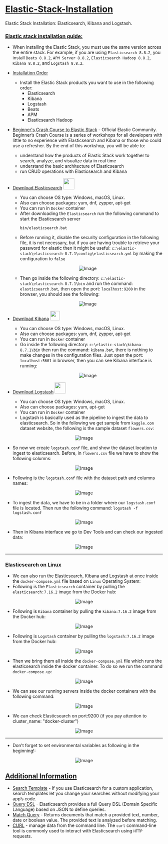 # [Elastic-Stack-Installation](https://www.elastic.co/guide/en/elastic-stack/current/installing-elastic-stack.html)
Elastic Stack Installation: Elasticsearch, Kibana and Logstash. 

### [Elastic stack installation guide:](https://www.elastic.co/guide/en/elastic-stack/current/installing-elastic-stack.html)

- When installing the Elastic Stack, you must use the same version across the entire stack. For example, if you are using `Elasticsearch 8.8.2`, you install `Beats 8.8.2`, `APM Server 8.8.2`, `Elasticsearch Hadoop 8.8.2`, `Kibana 8.8.2`, and `Logstash 8.8.2`.
- [Installation Order](https://www.elastic.co/guide/en/elastic-stack/current/installing-elastic-stack.html#install-order-elastic-stack)
  - Install the Elastic Stack products you want to use in the following order:
    - Elasticsearch
    - Kibana
    - Logstash
    - Beats
    - APM
    - Elasticsearch Hadoop
- [Beginner's Crash Course to Elastic Stack](https://youtu.be/gS_nHTWZEJ8) - Official Elastic Community. Beginner’s Crash Course is a series of workshops for all developers with little to no experience with Elasticsearch and Kibana or those who could use a refresher. By the end of this workshop, you will be able to: 
  - understand how the products of Elastic Stack work together to search, analyze, and visualize data in real time
  - understand the basic architecture of Elasticsearch
  - run CRUD operations with  Elasticsearch and Kibana
 
- [Download Elasticsearch](https://www.elastic.co/downloads/elasticsearch) <tr><img src="https://edent.github.io/SuperTinyIcons/images/svg/elastic.svg" width="35" title=""></tr>
  - You can choose OS type: Windows, macOS, Linux.
  - Also can choose packages: yum, dnf, zypper, apt-get
  - You can run in `Docker` container
  - After downloading the `Elasticsearch` run the following command to start the Elasticsearch server
    ```
    bin/elasticsearch.bat
    ```
  - Before running it, disable the security configuration in the following file, it is not necessary, but if you are having trouble to retrieve your password for elastic then it might be useful:  `c:\elastic-stack\elasticsearch-8.7.1\config\elasticsearch.yml` by making the configuration to `false`
 
  <p align="center">
    <img src="https://user-images.githubusercontent.com/24220136/236627245-7b96913a-51ef-4285-a644-85a204405fd1.png" alt="Image">
  </p>

  - Then go inside the following directory: `c:\elastic-stack\elasticsearch-8.7.1\bin` and run the command: `elasticsearch.bat`, then open the port: `localhost:9200` in the browser, you should see the following:

  <p align="center">
    <img src="https://user-images.githubusercontent.com/24220136/236627341-ada8ef31-851a-4dac-ae7f-9523bac9918e.png" alt="Image">
  </p>

- [Download Kibana](https://www.elastic.co/kr/downloads/kibana) <tr><img src="https://encrypted-tbn0.gstatic.com/images?q=tbn:ANd9GcT3_RqXgpJRFZ-5KPzNMyzWJaJxwXERWjSxjA&usqp=CAU" width="30" title=""></tr>
  - You can choose OS type: Windows, macOS, Linux.
  - Also can choose packages: yum, dnf, zypper, apt-get
  - You can run in `Docker` container
  - Go inside the following directory: `c:\elastic-stack\kibana-8.7.1\bin` then run the command: `kibana.bat`, there is nothing to make changes in the configuration files. Just open the port: `localhost:5601` in browser, then you can see Kibana interface is running:

  <p align="center">
    <img src="https://user-images.githubusercontent.com/24220136/236627447-8d64ffa1-f6f0-41f1-bbc6-73c9a5e791a8.png" alt="Image">
  </p>

- [Download Logstash](https://www.elastic.co/kr/downloads/logstash) <tr><img src="https://elastic-content-share.eu/wp-content/uploads/edd/2020/06/logstash-logo-color.png" width="35" title=""></tr>
  - You can choose OS type: Windows, macOS, Linux.
  - Also can choose packages: yum, apt-get
  - You can run in `Docker` container
  - Logstash is basically used as the pipeline to ingest the data to elasticsearch. So in the following we get sample from `kaggle.com` dataset website, the following is the sample dataset `flowers.csv`:

<p align="center">
  <img src="https://user-images.githubusercontent.com/24220136/236627845-e8a5fa86-e5e9-4760-9010-8bdaeecd7fa2.png" alt="Image">
</p>

   - So now we create `logstash.conf` file, and show the dataset location to ingest to elasticsearch. Before, in `flowers.csv` file we have to show the following columns: 

<p align="center">
  <img src="https://user-images.githubusercontent.com/24220136/236627979-41abeadb-4218-4025-81bd-c8b8500e121e.png" alt="Image">
</p>

   - Following is the `logstash.conf` file with the dataset path and columns names:

<p align="center">
  <img src="https://user-images.githubusercontent.com/24220136/236628145-12d9bdf1-b7b2-45a8-b9e8-2ad997435924.png" alt="Image">
</p>

   - To ingest the data, we have to be in a folder where our `logstash.conf` file is located. Then run the following command: `logstash -f logstash.conf`

<p align="center">
  <img src="https://user-images.githubusercontent.com/24220136/236628258-5b135b2c-93d9-4627-a994-123f6bb039d9.png" alt="Image">
</p>

   - Then in Kibana interface we go to Dev Tools and can check our ingested data: 

<p align="center">
  <img src="https://user-images.githubusercontent.com/24220136/236628339-81aa632a-ad9c-4be2-b10b-652b752b52c2.png" alt="Image">
</p>

-----------------

### [Elasticsearch on Linux](https://www.digitalocean.com/community/tutorials/how-to-install-and-configure-elasticsearch-on-ubuntu-22-04)

- We can also run the Elasticsearch, Kibana and Logstash at once inside the `docker-compose.yml` file based on `Linux` Operating System:
- Following is the `Elasticsearch` container by pulling the `elasticsearch:7.16.2` image from the Docker hub:

<p align="center">
  <img src="https://user-images.githubusercontent.com/24220136/236646804-424bf108-ac1f-4a7c-a125-160caa1dfdd8.png" alt="Image">
</p>

- Following is `Kibana` container by pulling the `kibana:7.16.2` image from the Docker hub:

<p align="center">
  <img src="https://user-images.githubusercontent.com/24220136/236646816-7c0ba095-3333-42e8-ab97-72d835a7a730.png" alt="Image">
</p>

- Following is `Logstash` container by pulling the `logstash:7.16.2` image from the Docker hub:

<p align="center">
  <img src="https://user-images.githubusercontent.com/24220136/236646902-52215f82-5c92-4b25-ada7-b8adaa824350.png" alt="Image">
</p>

- Then we bring them all inside the `docker-compose.yml` file which runs the elasticsearch inside the docker container. To do so we run the command `docker-compose.up`:

<p align="center">
  <img src="https://user-images.githubusercontent.com/24220136/227846350-d2fc6be7-e676-4dd4-9038-ba248b6e67f3.png" alt="Image">
</p>

- We can see our running servers inside the docker containers with the following command:

<p align="center">
  <img src="https://user-images.githubusercontent.com/24220136/227846458-ea87f3dd-fc05-4904-b5e4-7ae8544d99b6.png" alt="Image">
</p>

- We can check Elasticsearch on port:9200 (if you pay attention to cluster_name: "docker-cluster")

<p align="center">
  <img src="https://user-images.githubusercontent.com/24220136/227846675-a1fc845e-7bb8-4bf5-8d64-19c5ebed703e.png" alt="Image">
</p>

-------------------------

- Don't forget to set environmental variables as following in the beginning!:

<p align="center">
  <img src="https://user-images.githubusercontent.com/24220136/236627530-518d74a9-fb68-4317-b4ec-bd9dbc0b4a34.png" alt="Image">
</p>

## [Additional Information]()

- [Search Template](https://www.elastic.co/guide/en/elasticsearch/reference/current/search-template.html) - If you use Elasticsearch for a custom application, search templates let you change your searches without modifying your app’s code.
- [Query DSL](https://www.elastic.co/guide/en/elasticsearch/reference/current/query-dsl.html) - Elasticsearch provides a full Query DSL (Domain Specific Language) based on JSON to define queries.
- [Match Query](https://www.elastic.co/guide/en/elasticsearch/reference/current/query-dsl-match-query.html) - Returns documents that match a provided text, number, date or boolean value. The provided text is analyzed before matching.
- [CURL](https://www.elastic.co/guide/en/cloud/current/ec-working-with-elasticsearch.html) - manage data from the command line. The `curl` command-line tool is commonly used to interact with Elasticsearch using `HTTP` requests.
